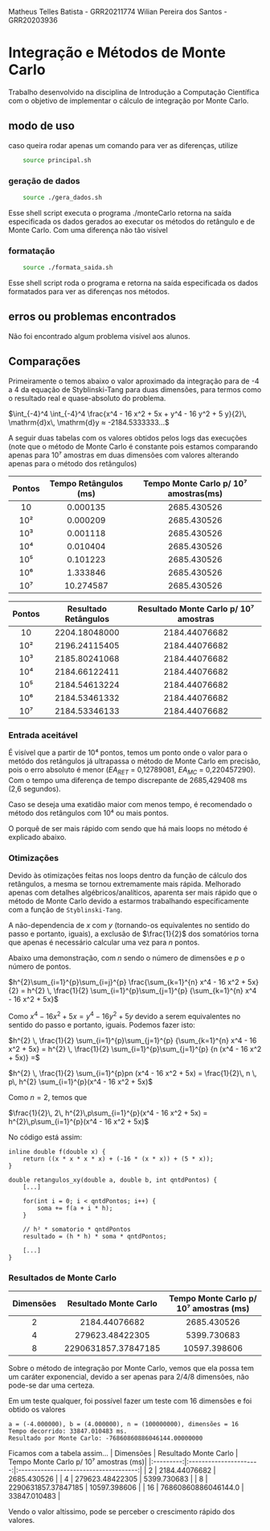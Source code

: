 Matheus Telles Batista - GRR20211774
Wilian Pereira dos Santos - GRR20203936

# Integração e Métodos de Monte Carlo

Trabalho desenvolvido na disciplina de Introdução a Computação Científica com o objetivo de implementar o cálculo de integração por Monte Carlo.


## modo de uso
caso queira rodar apenas um comando para ver as diferenças, utilize
```bash
    source principal.sh
```

### geração de dados
```bash
    source ./gera_dados.sh
```
Esse shell script executa o programa ./monteCarlo retorna na saída especificada os dados gerados ao executar os métodos do retângulo e de Monte Carlo. Com uma diferença não tão visível

### formatação
```bash
    source ./formata_saida.sh
```
Esse shell script roda o programa e retorna na saída especificada os dados formatados para ver as diferenças nos métodos.

## erros ou problemas encontrados

Não foi encontrado algum problema visível aos alunos.

## Comparações

Primeiramente o temos abaixo o valor aproximado da integração para de -4 a 4 da equação de Styblinski-Tang para duas dimensões, para termos como o resultado real e quase-absoluto do problema.

$\int_{-4}^4 \int_{-4}^4 \frac{x^4 - 16 x^2 + 5x + y^4  - 16 y^2 + 5 y}{2}\, \mathrm{d}x\, \mathrm{d}y ≈ -2184.5333333...$

A seguir duas tabelas com os valores obtidos pelos logs das execuções (note que o método de Monte Carlo é constante pois estamos comparando apenas para 10⁷ amostras em duas dimensões com valores alterando apenas para o método dos retângulos)

|Pontos|Tempo Retângulos (ms)|Tempo Monte Carlo p/ 10⁷ amostras(ms)|
|:----:|:-------------------:|:------------------:|
| 10   | 0.000135            | 2685.430526      | 
| 10²  | 0.000209            | 2685.430526      |
| 10³  | 0.001118            | 2685.430526      |
| 10⁴  | 0.010404            | 2685.430526      |
| 10⁵  | 0.101223            | 2685.430526      |
| 10⁶  | 1.333846            | 2685.430526      |
| 10⁷  | 10.274587           | 2685.430526      |

|Pontos|Resultado Retângulos|Resultado Monte Carlo p/ 10⁷ amostras|
|:----:|:--------------------:|:-------------------:|
| 10   | 2204.18048000          |      2184.44076682 |
| 10²  | 2196.24115405          |      2184.44076682 |
| 10³  | 2185.80241068          |      2184.44076682 |
| 10⁴  | 2184.66122411          |      2184.44076682 |
| 10⁵  | 2184.54613224          |      2184.44076682 |
| 10⁶  | 2184.53461332          |      2184.44076682 |
| 10⁷  | 2184.53346133          |      2184.44076682 |

### Entrada aceitável

É visível que a partir de 10⁴ pontos, temos um ponto onde o valor para o metódo dos retângulos já ultrapassa o método de Monte Carlo em precisão, pois o erro absoluto é menor ($EA_{RET}$ = 0,12789081, $EA_{MC}$ = 0,220457290). Com o tempo uma diferença de tempo discrepante de 2685,429408 ms (2,6 segundos). 

Caso se deseja uma exatidão maior com menos tempo, é recomendado o método dos retângulos com 10⁴ ou mais pontos.

O porquê de ser mais rápido com sendo que há mais loops no método é explicado abaixo.

### Otimizações
Devido às otimizações feitas nos loops dentro da função de cálculo dos retângulos, a mesma se tornou extremamente mais rápida. Melhorado apenas com detalhes algébricos/analíticos, aparenta ser mais rápido que o método de Monte Carlo devido a estarmos trabalhando especificamente com a função de ``Styblinski-Tang``.

A não-dependencia de $x$ com $y$ (tornando-os equivalentes no sentido do passo e portanto, iguais), a exclusão de $\frac{1}{2}$ dos somatórios torna que apenas é necessário calcular uma vez para $n$ pontos.

Abaixo uma demonstração, com $n$ sendo o número de dimensões e $p$ o número de pontos.

$h^{2}\sum_{i=1}^{p}\sum_{i=j}^{p} \frac{\sum_{k=1}^{n} x^4 - 16 x^2 + 5x}{2} = h^{2} \, \frac{1}{2} \sum_{i=1}^{p}\sum_{j=1}^{p} {\sum_{k=1}^{n} x^4 - 16 x^2 + 5x}$

Como $x^4 - 16 x^2 + 5x = y^4 - 16 y^2 + 5y$ devido a serem equivalentes no sentido do passo e portanto, iguais. Podemos fazer isto:

$h^{2} \, \frac{1}{2} \sum_{i=1}^{p}\sum_{j=1}^{p} {\sum_{k=1}^{n} x^4 - 16 x^2 + 5x} =
h^{2} \, \frac{1}{2} \sum_{i=1}^{p}\sum_{j=1}^{p} {n (x^4 - 16 x^2 + 5x)} =$

$h^{2} \, \frac{1}{2} \sum_{i=1}^{p}pn (x^4 - 16 x^2 + 5x) = 
\frac{1}{2}\, n \, p\, h^{2} \sum_{i=1}^{p}(x^4 - 16 x^2 + 5x)$

Como $n = 2$, temos que

$\frac{1}{2}\, 2\, h^{2}\,p\sum_{i=1}^{p}(x^4 - 16 x^2 + 5x) =
 h^{2}\,p\sum_{i=1}^{p}(x^4 - 16 x^2 + 5x)$

No código está assim:
```
inline double f(double x) {
	return ((x * x * x * x) + (-16 * (x * x)) + (5 * x));
}

double retangulos_xy(double a, double b, int qntdPontos) {
    [...]
    
    for(int i = 0; i < qntdPontos; i++) {
    	soma += f(a + i * h);
    }

    // h² * somatorio * qntdPontos
    resultado = (h * h) * soma * qntdPontos;
    
    [...]
}
```
### Resultados de Monte Carlo

| Dimensões |  Resultado Monte Carlo | Tempo Monte Carlo p/ 10⁷ amostras (ms)|
|:---------:|:----------------------:|:-------------------------------------:|
|     2     |     2184.44076682     |             2685.430526                |
|     4     |     279623.48422305    |             5399.730683               |
|     8     |   2290631857.37847185  |             10597.398606              |

Sobre o método de integração por Monte Carlo, vemos que ela possa tem um caráter exponencial, devido a ser apenas para 2/4/8 dimensões, não pode-se dar uma certeza.

Em um teste qualquer, foi possível fazer um teste com 16 dimensões e foi obtido os valores

```
a = (-4.000000), b = (4.000000), n = (100000000), dimensões = 16
Tempo decorrido: 33847.010483 ms.
Resultado por Monte Carlo: -76860860886046144.00000000

```
Ficamos com a tabela assim...
| Dimensões |  Resultado Monte Carlo | Tempo Monte Carlo p/ 10⁷ amostras (ms)|
|:---------:|:----------------------:|:-------------------------------------:|
|     2     |     2184.44076682      |             2685.430526               |
|     4     |     279623.48422305    |             5399.730683               |
|     8     |   2290631857.37847185  |             10597.398606              |
|     16    |   76860860886046144.0  |             33847.010483              |

Vendo o valor altíssimo, pode se perceber o crescimento rápido dos valores.
